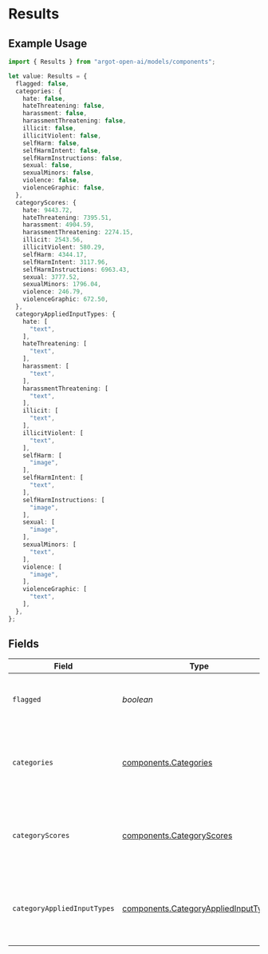 # Results

## Example Usage

```typescript
import { Results } from "argot-open-ai/models/components";

let value: Results = {
  flagged: false,
  categories: {
    hate: false,
    hateThreatening: false,
    harassment: false,
    harassmentThreatening: false,
    illicit: false,
    illicitViolent: false,
    selfHarm: false,
    selfHarmIntent: false,
    selfHarmInstructions: false,
    sexual: false,
    sexualMinors: false,
    violence: false,
    violenceGraphic: false,
  },
  categoryScores: {
    hate: 9443.72,
    hateThreatening: 7395.51,
    harassment: 4904.59,
    harassmentThreatening: 2274.15,
    illicit: 2543.56,
    illicitViolent: 580.29,
    selfHarm: 4344.17,
    selfHarmIntent: 3117.96,
    selfHarmInstructions: 6963.43,
    sexual: 3777.52,
    sexualMinors: 1796.04,
    violence: 246.79,
    violenceGraphic: 672.50,
  },
  categoryAppliedInputTypes: {
    hate: [
      "text",
    ],
    hateThreatening: [
      "text",
    ],
    harassment: [
      "text",
    ],
    harassmentThreatening: [
      "text",
    ],
    illicit: [
      "text",
    ],
    illicitViolent: [
      "text",
    ],
    selfHarm: [
      "image",
    ],
    selfHarmIntent: [
      "text",
    ],
    selfHarmInstructions: [
      "image",
    ],
    sexual: [
      "image",
    ],
    sexualMinors: [
      "text",
    ],
    violence: [
      "image",
    ],
    violenceGraphic: [
      "text",
    ],
  },
};
```

## Fields

| Field                                                                                        | Type                                                                                         | Required                                                                                     | Description                                                                                  |
| -------------------------------------------------------------------------------------------- | -------------------------------------------------------------------------------------------- | -------------------------------------------------------------------------------------------- | -------------------------------------------------------------------------------------------- |
| `flagged`                                                                                    | *boolean*                                                                                    | :heavy_check_mark:                                                                           | Whether any of the below categories are flagged.                                             |
| `categories`                                                                                 | [components.Categories](../../models/components/categories.md)                               | :heavy_check_mark:                                                                           | A list of the categories, and whether they are flagged or not.                               |
| `categoryScores`                                                                             | [components.CategoryScores](../../models/components/categoryscores.md)                       | :heavy_check_mark:                                                                           | A list of the categories along with their scores as predicted by model.                      |
| `categoryAppliedInputTypes`                                                                  | [components.CategoryAppliedInputTypes](../../models/components/categoryappliedinputtypes.md) | :heavy_check_mark:                                                                           | A list of the categories along with the input type(s) that the score applies to.             |